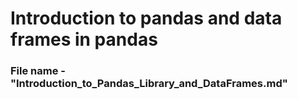# Introduction to pandas and data frames in pandas

### File name  -"Introduction_to_Pandas_Library_and_DataFrames.md"
